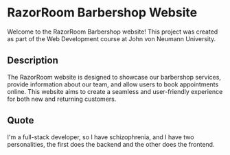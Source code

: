 # RazorRoom Barbershop Website

Welcome to the RazorRoom Barbershop website! This project was created as part of the Web Development course at John von Neumann University.

## Description
The RazorRoom website is designed to showcase our barbershop services, provide information about our team, and allow users to book appointments online. This website aims to create a seamless and user-friendly experience for both new and returning customers.

## Quote
I'm a full-stack developer, so I have schizophrenia, and I have two personalities, the first does the backend and the other does the frontend.
